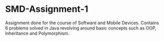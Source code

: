 # SMD-Assignment-1
Assignment done for the course of Software and Mobile Devices. Contains 6 problems solved in Java revolving around basic concepts such as OOP, Inheritance and Polymorphism.
